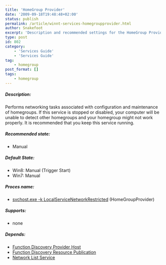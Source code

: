 ```yaml
---
title: 'HomeGroup Provider'
date: '2009-09-18T19:48:48+02:00'
status: publish
permalink: /article/winnt-services-homegroupprovider.html
author: Snakefoot
excerpt: 'Description and recommended settings for the HomeGroup Provider service.'
type: post
id: 802
category:
    - 'Services Guide'
    - 'Services Guide'
tag:
    - homegroup
post_format: []
tags:
    - homegroup
---
```

##### Description:

 Performs networking tasks associated with configuration and maintenance of homegroups. If this service is stopped or disabled, your computer will be unable to detect other homegroups and your homegroup might not work properly. It is recommended that you keep this service running.
 
##### Recommended state:

- Manual

##### Default State:

- Win8: Manual (Trigger Start)
- Win7: Manual

##### Proces name:

- [svchost.exe -k LocalServiceNetworkRestricted](/article/winnt-services-wrapper.html) (HomeGroupProvider)

##### Supports:

- none

##### Depends:

- [Function Discovery Provider Host ](/article/winnt-services-fdphost.html)
- [Function Discovery Resource Publication ](/article/winnt-services-fdrespub.html)
- [Network List Service](/article/winnt-services-netprofm.html)